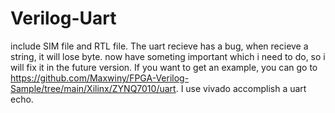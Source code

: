 # Verilog-Uart
include SIM file and RTL file.
The uart recieve has a bug, when recieve a string, it will lose byte.
now have someting important which i need to do, so i will fix it in the future version.
If you want to get an example, you can go to https://github.com/Maxwiny/FPGA-Verilog-Sample/tree/main/Xilinx/ZYNQ7010/uart.
I use vivado accomplish a uart echo.